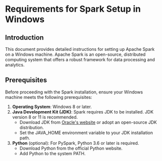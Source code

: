 # Requirements for Spark Setup in Windows

## Introduction
This document provides detailed instructions for setting up Apache Spark on a Windows machine. Apache Spark is an open-source, distributed computing system that offers a robust framework for data processing and analytics.

## Prerequisites
Before proceeding with the Spark installation, ensure your Windows machine meets the following prerequisites:

1. **Operating System**: Windows 8 or later.
2. **Java Development Kit (JDK)**: Spark requires JDK to be installed. JDK version 8 or 11 is recommended.
    * Download JDK from <a href="https://jdk.java.net/java-se-ri/11-MR2" target="_blank">Oracle's website</a> or adopt an open-source JDK distribution.
    * Set the JAVA_HOME environment variable to your JDK installation path.
3. **Python** (optional): For PySpark, Python 3.6 or later is required.
    * Download Python from the official Python website.
    * Add Python to the system PATH.